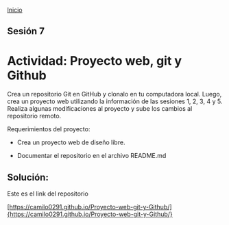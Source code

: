 <!-- No borrar o modificar -->
[Inicio](./index.md)

## Sesión 7 


<!-- Su documentación aquí -->

# Actividad: Proyecto web, git y Github
Crea un repositorio Git en GitHub y clonalo en tu computadora local. Luego, crea un proyecto web utilizando la información de las sesiones 1, 2, 3, 4 y 5. Realiza algunas modificaciones al proyecto y sube los cambios al repositorio remoto.

Requerimientos del proyecto:

- Crea un proyecto web de diseño libre.

- Documentar el repositorio en el archivo README.md


## Solución:

Este es el link del repositorio

[https://camilo0291.github.io/Proyecto-web-git-y-Github/]{https://camilo0291.github.io/Proyecto-web-git-y-Github/}





